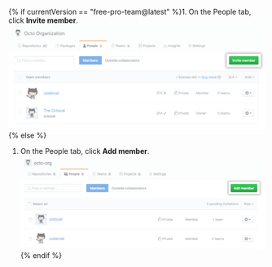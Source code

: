 {% if currentVersion == "free-pro-team@latest" %}1. On the People tab, click **Invite member**.
  ![Invite member button](/assets/images/help/organizations/people-tab-invite-member.png){% else %}
1. On the People tab, click **Add member**. ![Add member button](/assets/images/help/organizations/people-tab-invite-member-ghe.png){% endif %}
